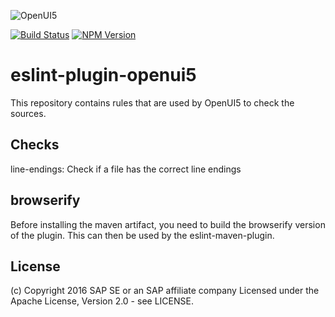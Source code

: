 ![OpenUI5](http://openui5.org/images/OpenUI5_new_big_side.png)

[![Build Status](http://img.shields.io/travis/SAP/eslint-plugin-openui5.svg?style=flat)](https://travis-ci.org/SAP/eslint-plugin-openui5)
[![NPM Version](http://img.shields.io/npm/v/eslint-plugin-openui5.svg?style=flat)](https://www.npmjs.org/package/eslint-plugin-openui5)

eslint-plugin-openui5
=====================

This repository contains rules that are used by OpenUI5 to check the sources.

Checks
------

line-endings: Check if a file has the correct line endings

browserify
----------
Before installing the maven artifact, you need to build the browserify version of the plugin. This can then be used
by the eslint-maven-plugin.

License
-------

(c) Copyright 2016 SAP SE or an SAP affiliate company
Licensed under the Apache License, Version 2.0 - see LICENSE.
